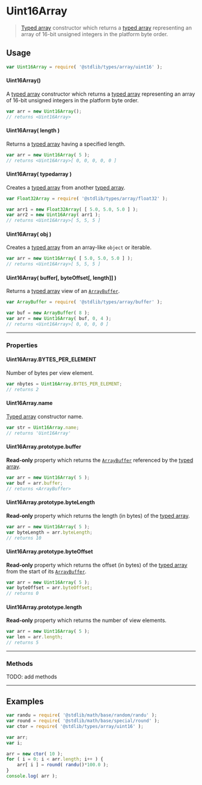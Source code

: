 # Uint16Array

> [Typed array][mdn-typed-array] constructor which returns a [typed array][mdn-typed-array] representing an array of 16-bit unsigned integers in the platform byte order.

<!-- Section to include introductory text. Make sure to keep an empty line after the intro `section` element and another before the `/section` close. -->

<section class="intro">

</section>

<!-- /.intro -->

<!-- Package usage documentation. -->

<section class="usage">

## Usage

```javascript
var Uint16Array = require( '@stdlib/types/array/uint16' );
```

#### Uint16Array()

A [typed array][mdn-typed-array] constructor which returns a [typed array][mdn-typed-array] representing an array of 16-bit unsigned integers in the platform byte order.

<!-- eslint-disable stdlib/require-typed-arrays -->

```javascript
var arr = new Uint16Array();
// returns <Uint16Array>
```

#### Uint16Array( length )

Returns a [typed array][mdn-typed-array] having a specified length.

<!-- eslint-disable stdlib/require-typed-arrays -->

```javascript
var arr = new Uint16Array( 5 );
// returns <Uint16Array>[ 0, 0, 0, 0, 0 ]
```

#### Uint16Array( typedarray )

Creates a [typed array][mdn-typed-array] from another [typed array][mdn-typed-array].

<!-- eslint-disable stdlib/require-typed-arrays -->

```javascript
var Float32Array = require( '@stdlib/types/array/float32' );

var arr1 = new Float32Array( [ 5.0, 5.0, 5.0 ] );
var arr2 = new Uint16Array( arr1 );
// returns <Uint16Array>[ 5, 5, 5 ]
```

#### Uint16Array( obj )

Creates a [typed array][mdn-typed-array] from an array-like `object` or iterable.

<!-- eslint-disable stdlib/require-typed-arrays -->

```javascript
var arr = new Uint16Array( [ 5.0, 5.0, 5.0 ] );
// returns <Uint16Array>[ 5, 5, 5 ]
```

#### Uint16Array( buffer\[, byteOffset\[, length]] )

Returns a [typed array][mdn-typed-array] view of an [`ArrayBuffer`][mdn-arraybuffer].

<!-- eslint-disable stdlib/require-typed-arrays, stdlib/no-redeclare -->

```javascript
var ArrayBuffer = require( '@stdlib/types/array/buffer' );

var buf = new ArrayBuffer( 8 );
var arr = new Uint16Array( buf, 0, 4 );
// returns <Uint16Array>[ 0, 0, 0, 0 ]
```

* * *

### Properties

#### Uint16Array.BYTES_PER_ELEMENT

Number of bytes per view element.

<!-- eslint-disable stdlib/require-typed-arrays -->

```javascript
var nbytes = Uint16Array.BYTES_PER_ELEMENT;
// returns 2
```

#### Uint16Array.name

[Typed array][mdn-typed-array] constructor name.

<!-- eslint-disable stdlib/require-typed-arrays -->

```javascript
var str = Uint16Array.name;
// returns 'Uint16Array'
```

#### Uint16Array.prototype.buffer

**Read-only** property which returns the [`ArrayBuffer`][mdn-arraybuffer] referenced by the [typed array][mdn-typed-array].

<!-- eslint-disable stdlib/require-typed-arrays -->

```javascript
var arr = new Uint16Array( 5 );
var buf = arr.buffer;
// returns <ArrayBuffer>
```

#### Uint16Array.prototype.byteLength

**Read-only** property which returns the length (in bytes) of the [typed array][mdn-typed-array].

<!-- eslint-disable stdlib/require-typed-arrays -->

```javascript
var arr = new Uint16Array( 5 );
var byteLength = arr.byteLength;
// returns 10
```

#### Uint16Array.prototype.byteOffset

**Read-only** property which returns the offset (in bytes) of the [typed array][mdn-typed-array] from the start of its [`ArrayBuffer`][mdn-arraybuffer].

<!-- eslint-disable stdlib/require-typed-arrays -->

```javascript
var arr = new Uint16Array( 5 );
var byteOffset = arr.byteOffset;
// returns 0
```

#### Uint16Array.prototype.length

**Read-only** property which returns the number of view elements.

<!-- eslint-disable stdlib/require-typed-arrays -->

```javascript
var arr = new Uint16Array( 5 );
var len = arr.length;
// returns 5
```

* * *

### Methods

TODO: add methods

</section>

<!-- /.usage -->

* * *

<!-- Package usage notes. Make sure to keep an empty line after the `section` element and another before the `/section` close. -->

<section class="notes">

</section>

<!-- /.notes -->

<!-- Package usage examples. -->

<section class="examples">

## Examples

```javascript
var randu = require( '@stdlib/math/base/random/randu' );
var round = require( '@stdlib/math/base/special/round' );
var ctor = require( '@stdlib/types/array/uint16' );

var arr;
var i;

arr = new ctor( 10 );
for ( i = 0; i < arr.length; i++ ) {
    arr[ i ] = round( randu()*100.0 );
}
console.log( arr );
```

</section>

<!-- /.examples -->

<!-- Section to include cited references. If references are included, add a horizontal rule *before* the section. Make sure to keep an empty line after the `section` element and another before the `/section` close. -->

<section class="references">

</section>

<!-- /.references -->

<!-- Section for all links. Make sure to keep an empty line after the `section` element and another before the `/section` close. -->

<section class="links">

[mdn-typed-array]: https://developer.mozilla.org/en-US/docs/Web/JavaScript/Reference/Global_Objects/TypedArray

[mdn-arraybuffer]: https://developer.mozilla.org/en-US/docs/Web/JavaScript/Reference/Global_Objects/ArrayBuffer

</section>

<!-- /.links -->

